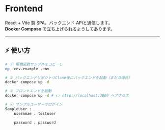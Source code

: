 # Frontend

React + Vite 製 SPA。バックエンド APIと通信します。  
**Docker Compose** で立ち上げられるようしてあります。

---

## ⚡ 使い方

```bash
# ① 環境変数サンプルをコピーし
cp .env.example .env

# ② バックエンドリポジトリClone後にバックエンドを起動（まだの場合）
docker compose up -d

# ③ フロントエンドを起動
docker compose up -d # 👉 http://localhost:3000 へアクセス

# ④ サンプルユーザーでログイン
SampleUser : 
    usernmae : testuser

    password : password
